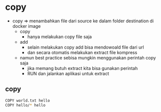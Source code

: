 # copy
- copy => menambahkan file dari source ke dalam folder destination di docker image
  - copy 
    - hanya melakukan copy file saja
  - add
    - selain melakukan copy add bisa mendowoald file dari url
    - dan secara otomatis melakukan extract file kompress
  - namun best practice sebisa mungkin menggunakan perintah copy saja
    - jika memang butuh extract kita bisa gunakan perintah
    - RUN dan jalankan aplikasi untuk extract

## copy
```bash
COPY world.txt hello
COPY hello/* hello
```